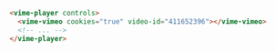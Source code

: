 ```html {2} title="example.html"
<vime-player controls>
  <vime-vimeo cookies="true" video-id="411652396"></vime-vimeo>
  <!-- ... -->
</vime-player>
```
